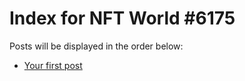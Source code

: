 # Index for NFT World #6175
Posts will be displayed in the order below:

- [Your first post](./001-first.md)

